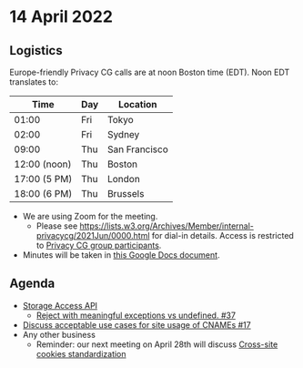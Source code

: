 # 14 April 2022

## Logistics

Europe-friendly Privacy CG calls are at noon Boston time (EDT). Noon EDT translates to:

| Time         | Day | Location      |
| ------------ | --- | ------------- |
| 01:00        | Fri | Tokyo         |
| 02:00        | Fri | Sydney        |
| 09:00        | Thu | San Francisco |
| 12:00 (noon) | Thu | Boston        |
| 17:00 (5 PM) | Thu | London        |
| 18:00 (6 PM) | Thu | Brussels      |

* We are using Zoom for the meeting.
    * Please see https://lists.w3.org/Archives/Member/internal-privacycg/2021Jun/0000.html for dial-in details. Access is restricted to [Privacy CG group participants](https://www.w3.org/community/privacycg/participants).
* Minutes will be taken in [this Google Docs document](https://docs.google.com/document/d/1DZEhS1UHJ1PKxt5ZwKmn5LZ4bo10UFyNXeLp2dUuzRM/edit#).

## Agenda

* [Storage Access API](https://github.com/privacycg/storage-access)
    * [Reject with meaningful exceptions vs undefined. #37](https://github.com/privacycg/storage-access/issues/37)
* [Discuss acceptable use cases for site usage of CNAMEs #17](https://github.com/privacycg/meetings/issues/17)
* Any other business
    * Reminder: our next meeting on April 28th will discuss [Cross-site cookies standardization](https://github.com/privacycg/meetings/issues/16)
